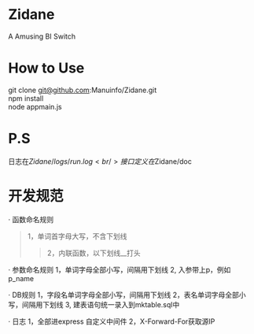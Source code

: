 Zidane
======

A Amusing BI Switch


How to Use
======

git clone git@github.com:Manuinfo/Zidane.git<br />
npm install<br />
node appmain.js<br />


P.S
======
日志在$Zidane/logs/run.log<br />
接口定义在$Zidane/doc


开发规范</br>
======
· 函数命名规则</br>
> 1，单词首字母大写，不含下划线
>> 2，内联函数，以下划线__打头

· 参数命名规则
1，单词字母全部小写，间隔用下划线
2, 入参带上p，例如p_name

· DB规则
1，字段名单词字母全部小写，间隔用下划线
2，表名单词字母全部小写，间隔用下划线
3, 建表语句统一录入到mktable.sql中

· 日志
1，全部进express 自定义中间件
2，X-Forward-For获取源IP

